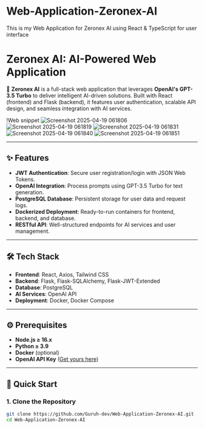 # Web-Application-Zeronex-AI
This is my Web Application for Zeronex AI using React &amp; TypeScript for user interface

# Zeronex AI: AI-Powered Web Application

🚀 **Zeronex AI** is a full-stack web application that leverages **OpenAI's GPT-3.5 Turbo** to deliver intelligent AI-driven solutions. Built with React (frontend) and Flask (backend), it features user authentication, scalable API design, and seamless integration with AI services.

!Web snippet <!-- Add a screenshot link here later -->
![Screenshot 2025-04-19 061806](https://github.com/user-attachments/assets/570dfe18-8642-4c5a-bd65-ef5f9522bca6)
![Screenshot 2025-04-19 061819](https://github.com/user-attachments/assets/177bb0a0-d42e-40c7-b573-98d85fab810a)
![Screenshot 2025-04-19 061831](https://github.com/user-attachments/assets/029bd3b0-6a75-4cbf-86e8-75885afb891e)
![Screenshot 2025-04-19 061840](https://github.com/user-attachments/assets/5e985709-306a-4565-89d3-c7f3ebe75696)
![Screenshot 2025-04-19 061851](https://github.com/user-attachments/assets/1b43975b-43ea-4fac-9e94-e8207991bd1d)

---

## ✨ Features
- **JWT Authentication**: Secure user registration/login with JSON Web Tokens.
- **OpenAI Integration**: Process prompts using GPT-3.5 Turbo for text generation.
- **PostgreSQL Database**: Persistent storage for user data and request logs.
- **Dockerized Deployment**: Ready-to-run containers for frontend, backend, and database.
- **RESTful API**: Well-structured endpoints for AI services and user management.

---

## 🛠️ Tech Stack
- **Frontend**: React, Axios, Tailwind CSS
- **Backend**: Flask, Flask-SQLAlchemy, Flask-JWT-Extended
- **Database**: PostgreSQL
- **AI Services**: OpenAI API
- **Deployment**: Docker, Docker Compose

---

## ⚙️ Prerequisites
- **Node.js ≥ 16.x**
- **Python ≥ 3.9**
- **Docker** (optional)
- **OpenAI API Key** ([Get yours here](https://platform.openai.com/))

---

## 🚀 Quick Start

### 1. Clone the Repository
```bash
git clone https://github.com/Guruh-dev/Web-Application-Zeronex-AI.git
cd Web-Application-Zeronex-AI
